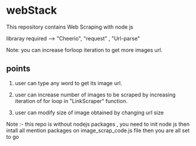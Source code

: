 # webStack

This repository contains Web Scraping with node js

libraray required --> "Cheerio", "request" , "Url-parse" 

Note: you can increase forloop iteration to get more images url.

points
--------
1) user can type any word to get its image url.

2) user can increase number of images to be scraped by increasing iteration of for loop in "LinkScraper" function.

3) user can modify size of image obtained by changing url size

Note :- this repo is without nodejs packages , you need to init node js then intall all mention packages on image_scrap_code.js file then you are all set to go
